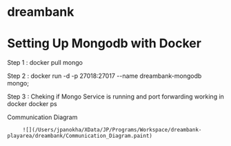 # dreambank
# Setting Up Mongodb with Docker 
Step 1 : docker pull mongo

Step 2 : docker run -d -p 27018:27017 --name dreambank-mongodb mongo;

Step 3 : Cheking if Mongo Service is running and port forwarding working in docker 
         docker ps

Communication Diagram

         ![](/Users/jpanokha/XData/JP/Programs/Workspace/dreambank-playarea/dreambank/Communication_Diagram.paint)